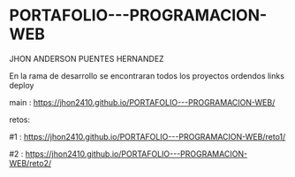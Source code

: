 # PORTAFOLIO---PROGRAMACION-WEB

JHON ANDERSON PUENTES HERNANDEZ

En la rama de desarrollo se encontraran todos los proyectos ordendos
links deploy


main :  https://jhon2410.github.io/PORTAFOLIO---PROGRAMACION-WEB/

retos:


#1 :  https://jhon2410.github.io/PORTAFOLIO---PROGRAMACION-WEB/reto1/


#2 :  https://jhon2410.github.io/PORTAFOLIO---PROGRAMACION-WEB/reto2/
